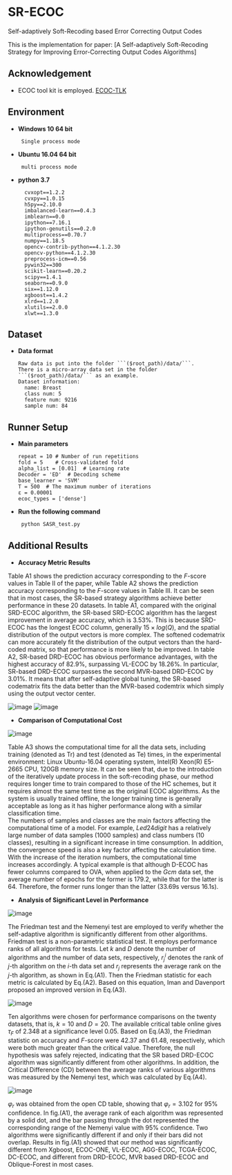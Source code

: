# SR-ECOC

Self-adaptively Soft-Recoding based Error Correcting Output Codes

This is the implementation for paper: [A Self-adaptively Soft-Recoding Strategy for Improving Error-Correcting Output Codes Algorithms]
## Acknowledgement

- ECOC tool kit is employed. [ECOC-TLK](<https://github.com/MLDMXM2017/ECOC_TLK>)

## Environment

- **Windows 10 64 bit**
   ```
    Single process mode
   ```
- **Ubuntu 16.04 64 bit** 
   ```
    multi process mode
   ```

- **python 3.7**
  ```
    cvxopt==1.2.2
    cvxpy==1.0.15
    h5py==2.10.0
    imbalanced-learn==0.4.3
    imblearn==0.0
    ipython==7.16.1
    ipython-genutils==0.2.0
    multiprocess==0.70.7
    numpy==1.18.5
    opencv-contrib-python==4.1.2.30
    opencv-python==4.1.2.30
    preprocess-icm==0.56
    pywin32==300
    scikit-learn==0.20.2
    scipy==1.4.1
    seaborn==0.9.0
    six==1.12.0
    xgboost==1.4.2
    xlrd==1.2.0
    xlutils==2.0.0
    xlwt==1.3.0
  ```
  
## Dataset

- **Data format**
  ```data info
  Raw data is put into the folder ```($root_path)/data/```.
  There is a micro-array data set in the folder ```($root_path)/data/``` as an example. 
  Dataset information:
    name: Breast
    class num: 5
    feature num: 9216
    sample num: 84
  ```

## Runner Setup

- **Main parameters**
  ```params
  repeat = 10 # Number of run repetitions
  fold = 5    # Cross-validated fold
  alpha_list = [0.01]  # Learning rate
  Decoder = 'ED'  # Decoding scheme
  base_learner = 'SVM' 
  T = 500  # The maximum number of iterations
  ε = 0.00001  
  ecoc_types = ['dense']
   ```
- **Run the following command**
  ```python
   python SASR_test.py
  ```

## Additional Results

- **Accuracy Metric Results**

Table A1 shows the prediction accuracy corresponding to the $F$-score values in Table II of the paper, while Table A2 shows the prediction accuracy corresponding to the $F$-score values in Table III. It can be seen that in most cases, the SR-based strategy algorithms achieve better performance in these 20 datasets. In table A1, compared with the original SRD-ECOC algorithm, the SR-based SRD-ECOC algorithm has the largest improvement in average accuracy, which is 3.53%. This is because SRD-ECOC has the longest ECOC column, generally $15\times{log(Q)}$, and the spatial distribution of the output vectors is more complex. The softened codematrix can more accurately fit the distribution of the output vectors than the hard-coded matrix, so that performance is more likely to be improved. In table A2, SR-based DRD-ECOC  has obvious performance advantages, with the highest accuracy of 82.9%, surpassing VL-ECOC by 18.26%. In particular, SR-based DRD-ECOC surpasses the second MVR-based DRD-ECOC by 3.01%. It means that after self-adaptive global tuning, the SR-based codematrix fits the data better than the MVR-based codemtrix which simply using the output vector center.

![image](https://github.com/MLDMXM2017/SA-soft-recoding/blob/main/A1.jpg)
![image](https://github.com/MLDMXM2017/SA-soft-recoding/blob/main/A2.jpg)

- **Comparison of Computational Cost**

![image](https://github.com/MLDMXM2017/SA-soft-recoding/blob/main/A3.jpg)

Table A3 shows the computational time for all the data sets, including training (denoted as Tr) and test (denoted as Te) times, in the experimental environment: Linux Ubuntu-16.04 operating system, Intel(R) Xeon(R) E5-2665 CPU, 120GB memory size. It can be seen that, due to the introduction of the iteratively update process in the soft-recoding phase, our method requires longer time to train compared to those of the HC schemes, but it requires almost the same test time as the original ECOC algorithms. As the system is usually trained offline, the longer training time is generally acceptable as long as it has higher performance along with a similar classification time.\
The numbers of samples and classes are the main factors affecting the computational time of a model. For example, $Led24digit$ has a relatively large number of data samples (1000 samples) and class numbers (10 classes), resulting in a significant increase in time consumption. In addition, the convergence speed is also a key factor affecting the calculation time. With the increase of the iteration numbers, the computational time increases accordingly. A typical example is that although D-ECOC has fewer columns compared to OVA, when applied to the $Gcm$ data set, the average number of epochs for the former is 179.2, while that for the latter is 64. Therefore, the former runs longer than the latter (33.69s versus 16.1s).

- **Analysis of Significant Level in Performance**

![image](https://github.com/MLDMXM2017/SA-soft-recoding/blob/main/A4.jpg)

The Friedman test and the Nemenyi test are employed to verify whether the self-adaptive algorithm is significantly different from other algorithms. Friedman test is a non-parametric statistical test. It employs performance ranks of all algorithms for tests. Let $k$ and $D$ denote the number of algorithms and the number of data sets, respectively, $r_j^i$ denotes the rank of $j$-th algorithm on the $i$-th data set and $r_j$ represents the average rank on the $j$-th algorithm, as shown in Eq.(A1). Then the Friedman statistic for each metric is calculated by Eq.(A2). Based on this equation, Iman and Davenport proposed an improved version in Eq.(A3). 

![image](https://github.com/MLDMXM2017/SA-soft-recoding/blob/main/A5.jpg)

Ten algorithms were chosen for performance comparisons on the twenty datasets, that is, $k=10$ and $D=20$.
The available critical table online gives $\tau_F$ of 2.348 at a significance level 0.05. Based on Eq.(A3), the Friedman statistic on accuracy and $F$-score were 42.37 and 61.48, respectively, which were both much greater than the critical value. Therefore, the null hypothesis was safely rejected, indicating that the SR based DRD-ECOC algorithm was significantly different from other algorithms. In addition, the Critical Difference (CD) between the average ranks of various algorithms was measured by the Nemenyi test, which was calculated by Eq.(A4).

![image](https://github.com/MLDMXM2017/SA-soft-recoding/blob/main/A6.jpg)

$\varphi_r$ was obtained from the open CD table, showing that $\varphi_r=3.102$ for $95\%$ confidence. In fig.(A1), the average rank of each algorithm was represented by a solid dot, and the bar passing through the dot represented the corresponding range of the Nemenyi value with $95\%$ confidence. Two algorithms were significantly different if and only if their bars did not overlap. Results in fig.(A1) showed that our method was significantly different from Xgboost, ECOC-ONE, VL-ECOC, AGG-ECOC, TCGA-ECOC, DC-ECOC, and different from DRD-ECOC, MVR based DRD-ECOC and Oblique-Forest in most cases.






